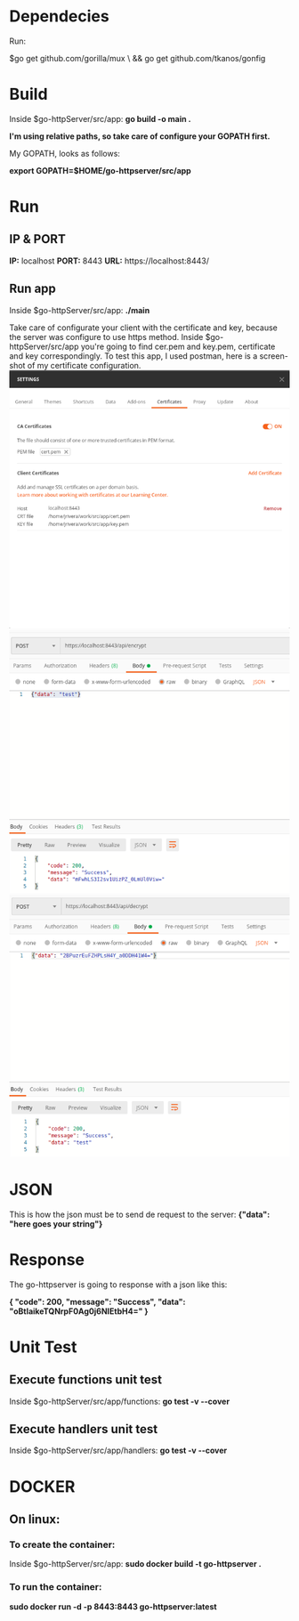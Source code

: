 # **Dependecies**
Run:

$go get github.com/gorilla/mux \ && go get github.com/tkanos/gonfig 
    
# **Build**
Inside $go-httpServer/src/app: **go build -o main .**

**I'm using relative paths, so take care of configure your GOPATH first.**

My GOPATH, looks as follows:

**export GOPATH=$HOME/go-httpserver/src/app**

# **Run**
## **IP & PORT**
**IP:** localhost
**PORT:** 8443
**URL:** https://localhost:8443/
## **Run app**
Inside $go-httpServer/src/app: **./main**

Take care of configurate your client with the certificate and key, because the server was configure to use https method. 
Inside $go-httpServer/src/app you're going to find cer.pem and key.pem, certificate and key correspondingly.
To test this app, I used postman, here is a screen-shot of my certificate configuration.
![](./img/postman_ca.png)
![](./img/postman_test_encrypt.png)
![](./img/postman_test_decrypt.png)

# **JSON**

This is how the json must be to send de request to the server:
**{"data": "here goes your string"}**

# **Response**
The go-httpserver is going to response with a json like this:

**{
    "code": 200,
    "message": "Success",
    "data": "oBtIaikeTQNrpF0Ag0j6NIEtbH4="
}**


# **Unit Test**

## **Execute functions unit test**

Inside $go-httpServer/src/app/functions: **go test -v --cover**

## **Execute handlers unit test**

Inside $go-httpServer/src/app/handlers: **go test -v --cover**

# **DOCKER** 
## **On linux:**
### **To create the container:**
Inside $go-httpServer/src/app: **sudo docker build -t go-httpserver .**

### **To run the container:**
**sudo docker run -d -p 8443:8443 go-httpserver:latest**


